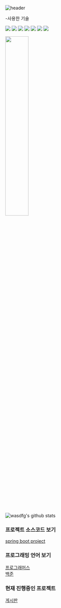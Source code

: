 ![header](https://capsule-render.vercel.app/api?type=waving&color=auto&height=300&section=header&text=Welcome&fontSize=90&animation=fadeIn&fontAlignY=38&desc=wasdfg's%20GitHub%20Profile&descAlignY=51&descAlign=62)
<br/>

-사용한 기술


<img src="https://img.shields.io/badge/SpringBoot-6DB33F?style=flat-square&logo=springboot&logoColor=white"/></a>  <img src="https://img.shields.io/badge/MySQL-4479A1?style=flat-square&logo=mysql&logoColor=white"/></a>  <img src="https://img.shields.io/badge/MariaDB-003545?style=flat-square&logo=mariadb&logoColor=white"/></a>  <img src="https://img.shields.io/badge/Amazon EC2-FF9900?style=flat-square&logo=amazonec2&logoColor=white"/></a>  <img src="https://img.shields.io/badge/Amazon RDS-527FFF?style=flat-square&logo=amazonrds&logoColor=white"/></a> <img src="https://img.shields.io/badge/C++-00599C?style=flat-square&logo=C%2B%2B&logoColor=white"/></a>  <img src="https://img.shields.io/badge/JavaScript-F7DF1E?style=flat-square&logo=javascript&logoColor=white"/></a>


<a href="https://github.com/wasdfg/github-readme-stats">
    <img src="https://github-readme-stats.vercel.app/api/top-langs/?username=wasdfg&layout=donut&show_icons=true&theme=material-palenight&hide_border=true&bg_color=20232a&icon_color=58A6FF&text_color=fff&title_color=58A6FF&count_private=true&exclude_repo=Face-Transfer-Application" width=38% /></a> 

![wasdfg's github stats](https://github-readme-stats.vercel.app/api?username=wasdfg&show_icons=true)

### 프로젝트 소스코드 보기
<a href="https://github.com/wasdfg/spring-boot-project" target="_blank" class="btn-success">spring boot project</a>
### 프로그래밍 언어 보기
<a href="https://github.com/wasdfg/programmers" target="_blank" class="btn-success">프로그래머스</a></br>
<a href="https://github.com/wasdfg/solved.ac" target="_blank" class="btn-success">백준</a>
### 현재 진행중인 프로젝트
<a href="https://github.com/wasdfg/board" target="_blank" class="btn-success">게시판</a>
